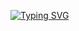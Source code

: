 [![Typing SVG](https://readme-typing-svg.demolab.com?font=Fira+Code&weight=600&size=30&duration=1&pause=1000000000&color=FFFFFF&background=FF000000&center=true&width=435&lines=Alfredo+Dumaine;How+vexingly+quick+daft+zebras+jump)](https://git.io/typing-svg)
